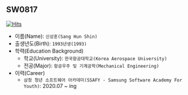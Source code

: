 ## SW0817 

[![Hits](https://hits.seeyoufarm.com/api/count/incr/badge.svg?url=https%3A%2F%2Fgithub.com%2Fsw0817%2F&count_bg=%239FB0FF&title_bg=%235A6DFF&icon=&icon_color=%23E7E7E7&title=hits&edge_flat=false)](https://hits.seeyoufarm.com)


- 이름(Name): `신상훈(Sang Hun Shin)`
- 출생년도(Birth): `1993년생(1993)`
- 학력(Education Background)
  - 학교(University): `한국항공대학교(Korea Aerospace University)`
  - 전공(Major): `항공우주 및 기계공학(Mechanical Engineering)`
- 이력(Career)
  - `삼청 청년 소프트웨어 아카데미(SSAFY - Samsung Software Academy For Youth)`: 2020.07 ~ ing



